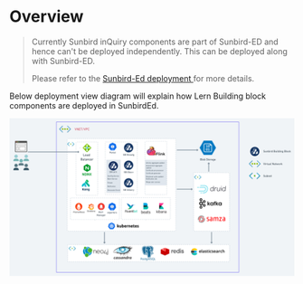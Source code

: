 # Overview

> Currently Sunbird inQuiry components are part of Sunbird-ED and hence can't be deployed independently. This can be deployed along with Sunbird-ED.
>
> Please refer to the [Sunbird-Ed deployment ](https://ed.sunbird.org/use/prerequisites-for-your-own-sunbird-ed-instance)for more details.

Below deployment view diagram will explain how Lern Building block components are deployed in SunbirdEd.

![](<../.gitbook/assets/Deployement  Diagram (5).png>)
